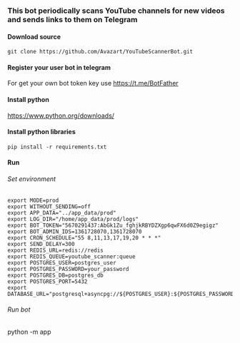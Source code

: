 ### This bot periodically scans YouTube channels for new videos and sends links to them on Telegram

#### Download source

``` git clone https://github.com/Avazart/YouTubeScannerBot.git ```

#### Register your user bot in telegram

For get your own bot token key use https://t.me/BotFather

#### Install python

https://www.python.org/downloads/

#### Install python libraries

``` pip install -r requirements.txt  ```

#### Run

###### Set environment

```
export MODE=prod
export WITHOUT_SENDING=off
export APP_DATA="../app_data/prod"
export LOG_DIR="/home/app_data/prod/logs"
export BOT_TOKEN="5670291437:AbGk1Zu_fghjkRBYDZXgp6qwFX6d0Z9egigz"
export BOT_ADMIN_IDS=1361728070,1361728070
export CRON_SCHEDULE="55 8,11,13,17,19,20 * * *"
export SEND_DELAY=300
export REDIS_URL=redis://redis
export REDIS_QUEUE=youtube_scanner:queue
export POSTGRES_USER=postgres_user
export POSTGRES_PASSWORD=your_password
export POSTGRES_DB=postgres_db
export POSTGRES_PORT=5432
export DATABASE_URL="postgresql+asyncpg://${POSTGRES_USER}:${POSTGRES_PASSWORD}@database:${POSTGRES_PORT}/${POSTGRES_DB}"
```
###### Run bot

python -m app

